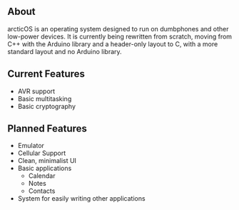 ## About
arcticOS is an operating system designed to run on dumbphones and other low-power devices. It is currently being rewritten from scratch, moving from C++ with the Arduino library and a header-only layout to C, with a more standard layout and no Arduino library.

## Current Features
- AVR support
- Basic multitasking
- Basic cryptography

## Planned Features
- Emulator
- Cellular Support
- Clean, minimalist UI
- Basic applications
    - Calendar
    - Notes
    - Contacts
- System for easily writing other applications